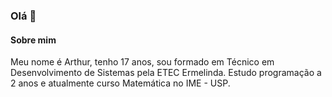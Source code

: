### Olá 👋

#### Sobre mim
Meu nome é Arthur, tenho 17 anos, sou formado em Técnico em Desenvolvimento de Sistemas pela ETEC Ermelinda.
Estudo programação a 2 anos e atualmente curso Matemática no IME - USP.
